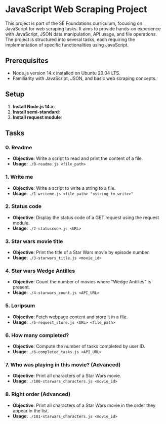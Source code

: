 # JavaScript Web Scraping Project

This project is part of the SE Foundations curriculum, focusing on JavaScript for web scraping tasks. It aims to provide hands-on experience with JavaScript, JSON data manipulation, API usage, and file operations. The project is structured into several tasks, each requiring the implementation of specific functionalities using JavaScript.

## Prerequisites

- Node.js version 14.x installed on Ubuntu 20.04 LTS.
- Familiarity with JavaScript, JSON, and basic web scraping concepts.

## Setup

1. **Install Node.js 14.x**:
2. **Install semi-standard**:
3. **Install request module**:

## Tasks

### 0. Readme

- **Objective**: Write a script to read and print the content of a file.
- **Usage**: `./0-readme.js <file_path>`

### 1. Write me

- **Objective**: Write a script to write a string to a file.
- **Usage**: `./1-writeme.js <file_path> "<string_to_write>"`

### 2. Status code

- **Objective**: Display the status code of a GET request using the request module.
- **Usage**: `./2-statuscode.js <URL>`

### 3. Star wars movie title

- **Objective**: Print the title of a Star Wars movie by episode number.
- **Usage**: `./3-starwars_title.js <movie_id>`

### 4. Star wars Wedge Antilles

- **Objective**: Count the number of movies where "Wedge Antilles" is present.
- **Usage**: `./4-starwars_count.js <API_URL>`

### 5. Loripsum

- **Objective**: Fetch webpage content and store it in a file.
- **Usage**: `./5-request_store.js <URL> <file_path>`

### 6. How many completed?

- **Objective**: Compute the number of tasks completed by user ID.
- **Usage**: `./6-completed_tasks.js <API_URL>`

### 7. Who was playing in this movie? (Advanced)

- **Objective**: Print all characters of a Star Wars movie.
- **Usage**: `./100-starwars_characters.js <movie_id>`

### 8. Right order (Advanced)

- **Objective**: Print all characters of a Star Wars movie in the order they appear in the list.
- **Usage**: `./101-starwars_characters.js <movie_id>`
